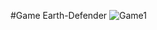 #Game Earth-Defender
![Game1](https://github.com/user-attachments/assets/9caec3b7-dd99-49d7-a7d9-f1bb1ff44984)
